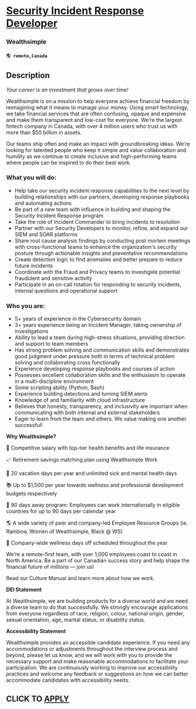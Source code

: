# [Security Incident Response Developer](https://www.remotewlb.com/apply/security-incident-response-developer)  
### Wealthsimple  
#### `🌎 remote,Canada`  

## Description

 _Your career is an investment that grows over time!_

  

Wealthsimple is on a mission to help everyone achieve financial freedom by reimagining what it means to manage your money. Using smart technology, we take financial services that are often confusing, opaque and expensive and make them transparent and low-cost for everyone. We’re the largest fintech company in Canada, with over 4 million users who trust us with more than $50 billion in assets.

  

Our teams ship often and make an impact with groundbreaking ideas. We're looking for talented people who keep it simple and value collaboration and humility as we continue to create inclusive and high-performing teams where people can be inspired to do their best work.

  

  

### What you will do:

* Help take our security incident response capabilities to the next level by building relationships with our partners, developing response playbooks and automating actions
* Be part of a new team with influence in building and shaping the Security Incident Response program
* Take the role of Incident Commander to bring incidents to resolution 
* Partner with our Security Developers to monitor, refine, and expand our SIEM and SOAR platforms
* Share root cause analysis findings by conducting post mortem meetings with cross-functional teams to enhance the organization's security posture through actionable insights and preventative recommendations 
* Create detection logic to find anomalies and better prepare to reduce future incidents 
* Coordinate with the Fraud and Privacy teams to investigate potential fraudulent and sensitive activity 
* Participate in an on-call rotation for responding to security incidents, internal questions and operational support 

  

### Who you are:

* 5+ years of experience in the Cybersecurity domain 
* 3+ years experience being an Incident Manager, taking ownership of investigations
* Ability to lead a team during high-stress situations, providing direction and support to team members 
* Has strong problem solving and communication skills and demonstrates good judgment under pressure both in terms of technical problem solving and collaborating cross functionally 
* Experience developing response playbooks and courses of action 
* Possesses excellent collaboration skills and the enthusiasm to operate in a multi-discipline environment 
* Some scripting ability (Python, Bash)
* Experience building detections and turning SIEM alerts 
* Knowledge of and familiarity with cloud infrastructure 
* Believes that honesty, transparency, and inclusivity are important when communicating with both internal and external stakeholders
* Eager to learn from the team and others. We value making one another successful! 

  

**Why Wealthsimple?**

🤑 Competitive salary with top-tier health benefits and life insurance

📈 Retirement savings matching plan using Wealthsimple Work

🌴 20 vacation days per year and unlimited sick and mental health days

📚 Up to $1,500 per year towards wellness and professional development budgets respectively

🛫 90 days away program: Employees can work internationally in eligible countries for up to 90 days per calendar year

🌎 A wide variety of peer and company-led Employee Resource Groups (ie. Rainbow, Women of Wealthsimple, Black @ WS)

💖 Company-wide wellness days off scheduled throughout the year

  

We’re a remote-first team, with over 1,000 employees coast to coast in North America. Be a part of our Canadian success story and help shape the financial future of millions — join us!

  

Read our Culture Manual and learn more about how we work.

  

 **DEI Statement**

At Wealthsimple, we are building products for a diverse world and we need a diverse team to do that successfully. We strongly encourage applications from everyone regardless of race, religion, colour, national origin, gender, sexual orientation, age, marital status, or disability status.

  

**Accessibility Statement**

Wealthsimple provides an accessible candidate experience. If you need any accommodations or adjustments throughout the interview process and beyond, please let us know, and we will work with you to provide the necessary support and make reasonable accommodations to facilitate your participation. We are continuously working to improve our accessibility practices and welcome any feedback or suggestions on how we can better accommodate candidates with accessibility needs.

  
## CLICK TO [APPLY](https://www.remotewlb.com/apply/security-incident-response-developer)

